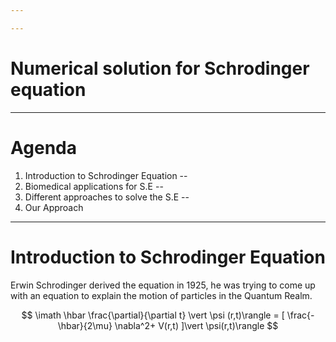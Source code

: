 ```yaml
---

---
```

# Numerical solution for Schrodinger equation

---

# Agenda

1. Introduction to Schrodinger Equation
--
2. Biomedical applications for S.E
--
3. Different approaches to solve the S.E
--
4. Our Approach
---

# Introduction to Schrodinger Equation

Erwin Schrodinger derived the equation in 1925, he was trying to come up with an equation to explain the motion of particles in the Quantum Realm.

$$
\imath \hbar \frac{\partial}{\partial t} \vert \psi (r,t)\rangle = [ \frac{-\hbar}{2\mu} \nabla^2+ V(r,t) ]\vert \psi(r,t)\rangle 
$$